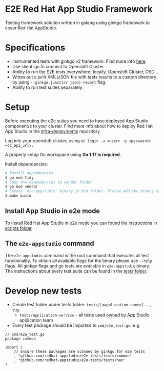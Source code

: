 # E2E Red Hat App Studio Framework

Testing framework solution written in golang using ginkgo framework to cover Red Hat AppStudio.

# Specifications

* Instrumented tests with ginkgo v2 framework. Find more info [here](https://docs.google.com/document/d/1h28ZknXRsTLPNNiOjdHIO-F2toCzq4xoZDXbfYaBdoQ/edit#heading=h.ptojc6n4azyr).
* Use client-go to connect to Openshift Cluster.
* Ability to run the E2E tests everywhere; locally, Openshift Cluster, OSD...
* Writes out a junit XML/JSON file with tests results to a custom directory by using `--ginkgo.junit(or json)-report` flag.
* Ability to run test suites separately.

# Setup

Before executing the e2e suites you need to have deployed App Studio component/s to your cluster. Find more info about how to deploy Red Hat App Studio
in the [infra-deployments](https://github.com/redhat-appstudio/infra-deployments) repository.

Log into your openshift cluster, using `oc login -u <user> -p <password> <oc_api_url>.`

A properly setup Go workspace using **Go 1.17 is required**.

Install dependencies:

``` bash
# Install dependencies
$ go mod tidy
# Copy the dependencies to vendor folder
$ go mod vendor
# Create `e2e-appstudio` binary in bin folder. Please add the binary to the path or just execute `./bin/e2e-appstudio`
$ make build
```

## Install App Studio in e2e mode

To install Red Hat App Studio in e2e mode you can found the instructions in [scripts folder](https://github.com/redhat-appstudio/e2e-tests/tree/main/scripts)

## The `e2e-appstudio` command

The `e2e-appstudio` command is the root command that executes all test functionality. To obtain all available flags for the binary please use `--help` flags. All ginkgo flags and go tests are available in `e2e-appstudio` binary.
The instructions about every test suite can be found in the [tests folder](https://github.com/redhat-appstudio/e2e-tests/tree/main/pkg/tests).

# Develop new tests

* Create test folder under tests folder: `tests/[<application-name>]...`, e.g.
  * `tests/application-service` - all tests used owned by App Studio application team
* Every test package should be imported to `cmd/e2e_test.go`, e.g.

```golang
// cmd/e2e_test.go
package common

import (
	// ensure these packages are scanned by ginkgo for e2e tests
	_ "github.com/redhat-appstudio/e2e-tests/tests/common"
	_ "github.com/redhat-appstudio/e2e-tests/tests/has"
)
```
